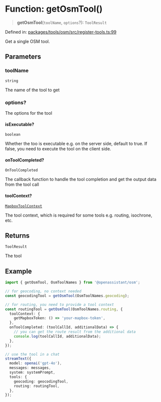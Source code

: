 # Function: getOsmTool()

> **getOsmTool**(`toolName`, `options`?): `ToolResult`

Defined in: [packages/tools/osm/src/register-tools.ts:99](https://github.com/GeoDaCenter/openassistant/blob/0a6a7e7306d75a25dc968b3117f04cb7bd613bec/packages/tools/osm/src/register-tools.ts#L99)

Get a single OSM tool.

## Parameters

### toolName

`string`

The name of the tool to get

### options?

The options for the tool

#### isExecutable?

`boolean`

Whether the too is executable e.g. on the server side, default to true. If false, you need to execute the tool on the client side.

#### onToolCompleted?

`OnToolCompleted`

The callback function to handle the tool completion and get the output data from the tool call

#### toolContext?

[`MapboxToolContext`](../type-aliases/MapboxToolContext.md)

The tool context, which is required for some tools e.g. routing, isochrone, etc.

## Returns

`ToolResult`

The tool

## Example

```typescript
import { getOsmTool, OsmToolNames } from '@openassistant/osm';

// for geocoding, no context needed
const geocodingTool = getOsmTool(OsmToolNames.geocoding);

// for routing, you need to provide a tool context
const routingTool = getOsmTool(OsmToolNames.routing, {
  toolContext: {
    getMapboxToken: () => 'your-mapbox-token',
  },
  onToolCompleted: (toolCallId, additionalData) => {
    // you can get the route result from the additional data
    console.log(toolCallId, additionalData);
  },
});

// use the tool in a chat
streamText({
  model: openai('gpt-4o'),
  messages: messages,
  system: systemPrompt,
  tools: {
    geocoding: geocodingTool,
    routing: routingTool,
  },
});
```
